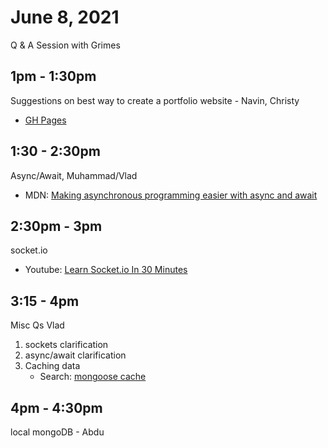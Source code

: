 # June 8, 2021
Q & A Session with Grimes
## 1pm - 1:30pm
Suggestions on best way to create a portfolio website - Navin, Christy
- [GH Pages](https://pages.github.com/)

## 1:30 - 2:30pm
Async/Await, Muhammad/Vlad
- MDN: [Making asynchronous programming easier with async and await](https://developer.mozilla.org/en-US/docs/Learn/JavaScript/Asynchronous/Async_await)

## 2:30pm - 3pm
socket.io
- Youtube: [Learn Socket.io In 30 Minutes](https://www.youtube.com/watch?v=ZKEqqIO7n-k)

## 3:15 - 4pm
Misc Qs Vlad
1. sockets clarification
2. async/await clarification
3. Caching data 
    - Search: [mongoose cache](https://www.google.com/search?q=mongoose+cache)

## 4pm - 4:30pm
local mongoDB - Abdu